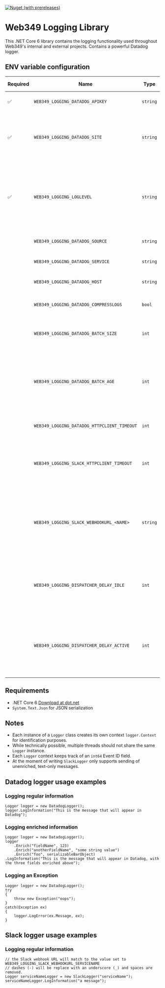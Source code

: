 [![Nuget (with prereleases)](https://img.shields.io/nuget/vpre/Web349.Logging)](https://www.nuget.org/packages/Web349.Logging)

# Web349 Logging Library
This .NET Core 6 library contains the logging functionality used throughout Web349's internal and external projects. Contains a powerful Datadog logger.

## ENV variable configuration
| Required | Name | Type | Default value | Description |
| - | - | - | - | - |
| &#9989; | `WEB349_LOGGING_DATADOG_APIKEY` | `string` | | Your Datadog API key |
| &#9989; | `WEB349_LOGGING_DATADOG_SITE` | `string` | | The Datadog site to send logs to. Must be any of the following values: `US1`, `US3`, `US5`, `EU`, `AP1`, `US1_GOV` |
| &#9989; | `WEB349_LOGGING_LOGLEVEL` | `string` | | The log level. Must be any of the following values: `Silent`, `Fatal`, `Error`, `Warning`, `Information`, `Debug`, `Verbose` |
|  | `WEB349_LOGGING_DATADOG_SOURCE` | `string` | | Fills the Source field in Datadog |
| | `WEB349_LOGGING_DATADOG_SERVICE` | `string` | | Fills the Service field in Datadog |
| | `WEB349_LOGGING_DATADOG_HOST` | `string` | | Fills the Host field in Datadog |
| |  `WEB349_LOGGING_DATADOG_COMPRESSLOGS` | `bool` | `true` | Set to `true` to enable `gzip` compression |
| |  `WEB349_LOGGING_DATADOG_BATCH_SIZE` | `int` | `10` | The maximum size of a single log event batch. |
| |  `WEB349_LOGGING_DATADOG_BATCH_AGE` | `int` | `5` | The maximum age, in seconds, of a single log event batch that has not reached its maximum batch size |
| |  `WEB349_LOGGING_DATADOG_HTTPCLIENT_TIMEOUT` | `int` | `10` | Underlying `HttpClient` timeout in seconds |
| |  `WEB349_LOGGING_SLACK_HTTPCLIENT_TIMEOUT` | `int` | `10` | Underlying `HttpClient` timeout in seconds for calling the registered Webhook URL |
| |  `WEB349_LOGGING_SLACK_WEBHOOKURL_<NAME>` | `string` |  | A `SlackLogger` needs a name argument in its constructor that should match up with this ENV var |
| | `WEB349_LOGGING_DISPATCHER_DELAY_IDLE` | `int` | `1000` | The delay, in miliseconds, for the log batch dispatcher to wait in between polls while idling |
| | `WEB349_LOGGING_DISPATCHER_DELAY_ACTIVE` | `int` | `100` | The delay, in miliseconds, for the log batch dispatcher to wait in between polls while processing log events |

## Requirements
* .NET Core 6 [Download at dot.net](https://dotnet.microsoft.com/en-us/download/dotnet/6.0)
* `System.Text.Json` for JSON serialization

## Notes
* Each instance of a `Logger` class creates its own context `logger.Context` for identification purposes.
* While technically possible, multiple threads should not share the same `Logger` instance.
* Each `Logger` context keeps track of an `int64` Event ID field.
* At the moment of writing `SlackLogger` only supports sending of unenriched, text-only messages.

## Datadog logger usage examples

### Logging regular information
```
Logger logger = new DatadogLogger();
logger.LogInformation("This is the message that will appear in Datadog");
```

### Logging enriched information
```
Logger logger = new DatadogLogger();
logger
    .Enrich("fieldName", 123)
    .Enrich("anotherFieldName", "some string value")
    .Enrich("foo", serializableBarObject)
.LogInformation("This is the message that will appear in Datadog, with the three fields enriched above");
```

### Logging an Exception
```
Logger logger = new DatadogLogger();
try
{
	throw new Exception("oops");
}
catch(Exception ex)
{
	logger.LogError(ex.Message, ex);
}
```

## Slack logger usage examples

### Logging regular information
```
// the Slack webhook URL will match to the value set to WEB349_LOGGING_SLACK_WEBHOOKURL_SERVICENAME
// dashes (-) will be replace with an underscore (_) and spaces are removed.
Logger serviceNameLogger = new SlackLogger("serviceName");
serviceNameLogger.LogInformation("a message");
```

